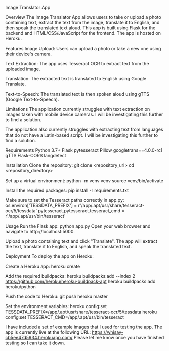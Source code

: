 Image Translator App

Overview
The Image Translator App allows users to take or upload a photo containing text, extract the text from the image, translate it to English, and then speak the translated text aloud. This app is built using Flask for the backend and HTML/CSS/JavaScript for the frontend. The app is hosted on Heroku.

Features
Image Upload: Users can upload a photo or take a new one using their device's camera.

Text Extraction: The app uses Tesseract OCR to extract text from the uploaded image.

Translation: The extracted text is translated to English using Google Translate.

Text-to-Speech: The translated text is then spoken aloud using gTTS (Google Text-to-Speech).

Limitations
The application currently struggles with text extraction on images taken with mobile device cameras. I will be investigating this further to find a solution.

The application also currently struggles with extracting text from languages that do not have a Latin-based script. I will be investigating this further to find a solution.

Requirements
Python 3.7+
Flask
pytesseract
Pillow
googletrans==4.0.0-rc1
gTTS
Flask-CORS
langdetect

Installation
Clone the repository:
git clone <repository_url>
cd <repository_directory>

Set up a virtual environment:
python -m venv venv
source venv/bin/activate

Install the required packages:
pip install -r requirements.txt

Make sure to set the Tesseract paths correctly in app.py:
os.environ['TESSDATA_PREFIX'] = r'/app/.apt/usr/share/tesseract-ocr/5/tessdata'
pytesseract.pytesseract.tesseract_cmd = r'/app/.apt/usr/bin/tesseract'

Usage
Run the Flask app:
python app.py
Open your web browser and navigate to http://localhost:5000.

Upload a photo containing text and click "Translate". The app will extract the text, translate it to English, and speak the translated text.

Deployment
To deploy the app on Heroku:

Create a Heroku app:
heroku create

Add the required buildpacks:
heroku buildpacks:add --index 2 https://github.com/heroku/heroku-buildpack-apt
heroku buildpacks:add heroku/python

Push the code to Heroku:
git push heroku master

Set the environment variables:
heroku config:set TESSDATA_PREFIX=/app/.apt/usr/share/tesseract-ocr/5/tessdata
heroku config:set TESSERACT_CMD=/app/.apt/usr/bin/tesseract

I have included a set of example images that I used for testing the app.
The app is currently live at the following URL:
https://whisay-cb5ee47d5934.herokuapp.com/
Please let me know once you have finished testing so I can take it down.